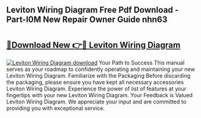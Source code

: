 ## Leviton Wiring Diagram Free Pdf Download - Part-l0M New Repair Owner Guide nhn63

# <h2><a href="http://dfsl1q2.blite.top/?on=Leviton+Wiring+Diagram">🔗Download New 👉🔴 Leviton Wiring Diagram</a></h2>

[![Leviton Wiring Diagram download](https://i.imgur.com/lujVjoI.png)](http://dfsl1q2.blite.top/?on=Leviton+Wiring+Diagram)
Your Path to Success This manual serves as your roadmap to confidently operating and maintaining your new Leviton Wiring Diagram. Familiarize with the Packaging Before discarding the packaging, please ensure you have kept all necessary accessories Leviton Wiring Diagram. Experience the power of list of features at your fingertips with your new Leviton Wiring Diagram. Your Feedback is Valued Leviton Wiring Diagram. We appreciate your input and are committed to providing you with exceptional service.

